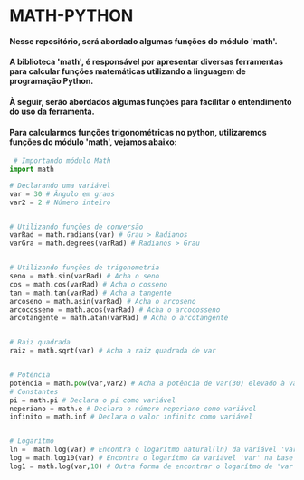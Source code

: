 # **MATH-PYTHON**
#### **Nesse repositório, será abordado algumas funções do módulo 'math'.**
#### **A biblioteca 'math', é responsável por apresentar diversas ferramentas para calcular funções matemáticas utilizando a linguagem de programação Python.**
#### **À seguir, serão abordados algumas funções para facilitar o entendimento do uso da ferramenta.**
#### **Para calcularmos funções trigonométricas no python, utilizaremos funções do módulo 'math', vejamos abaixo:**

~~~python
 # Importando módulo Math
import math

# Declarando uma variável
var = 30 # Ângulo em graus
var2 = 2 # Número inteiro


# Utilizando funções de conversão
varRad = math.radians(var) # Grau > Radianos
varGra = math.degrees(varRad) # Radianos > Grau


# Utilizando funções de trigonometria
seno = math.sin(varRad) # Acha o seno
cos = math.cos(varRad) # Acha o cosseno
tan = math.tan(varRad) # Acha a tangente
arcoseno = math.asin(varRad) # Acha o arcoseno
arcocosseno = math.acos(varRad) # Acha o arcocosseno
arcotangente = math.atan(varRad) # Acha o arcotangente


# Raiz quadrada
raiz = math.sqrt(var) # Acha a raiz quadrada de var


# Potência
potência = math.pow(var,var2) # Acha a potência de var(30) elevado à var2(2)
# Constantes
pi = math.pi # Declara o pi como variável
neperiano = math.e # Declara o número neperiano como variável
infinito = math.inf # Declara o valor infinito como variável


# Logarítmo
ln =  math.log(var) # Encontra o logarítmo natural(ln) da variável 'var' 
log = math.log10(var) # Encontra o logarítmo da variável 'var' na base 10
log1 = math.log(var,10) # Outra forma de encontrar o logarítmo de 'var' na base 10
~~~
